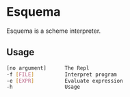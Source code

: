 # Esquema

Esquema is a scheme interpreter.

## Usage

```bash
[no argument]      The Repl
-f [FILE]          Interpret program
-e [EXPR]          Evaluate expression
-h                 Usage
```